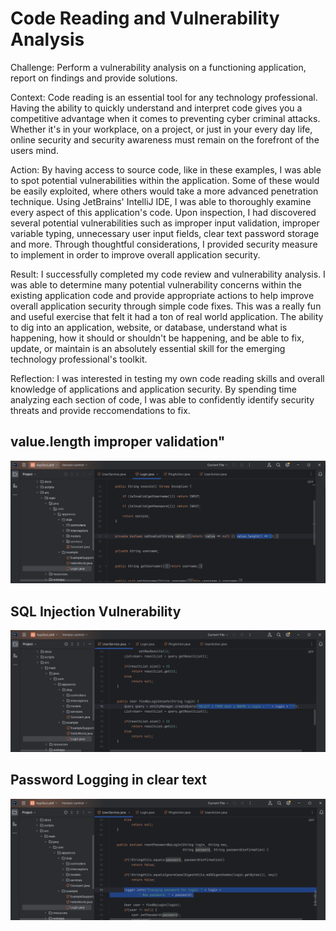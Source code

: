 # Code Reading and Vulnerability Analysis

Challenge: Perform a vulnerability analysis on a functioning application, report on findings and provide solutions.

Context: Code reading is an essential tool for any technology professional. Having the ability to quickly understand and interpret code gives you a competitive advantage when it comes to preventing cyber criminal attacks. Whether it's in your workplace, on a project, or just in your every day life, online security and security awareness must remain on the forefront of the users mind. 

Action: By having access to source code, like in these examples, I was able to spot potential vulnerabilities within the application. Some of these would be easily exploited, where others would take a more advanced penetration technique. Using JetBrains' IntelliJ IDE, I was able to thoroughly examine every aspect of this application's code. Upon inspection, I had discovered several potential vulnerabilities such as improper input validation, improper variable typing, unnecessary user input fields, clear text password storage and more. Through thoughtful considerations, I provided security measure to implement in order to improve overall application security. 

Result: I successfully completed my code review and vulnerability analysis. I was able to determine many potential vulnerability concerns within the existing application code and provide appropriate actions to help improve overall application security through simple code fixes. This was a really fun and useful exercise that felt it had a ton of real world application. The ability to dig into an application, website, or database, understand what is happening, how it should or shouldn't be happening, and be able to fix, update, or maintain is an absolutely essential skill for the emerging technology professional's toolkit.

Reflection: I was interested in testing my own code reading skills and overall knowledge of applications and application security. By spending time analyzing each section of code, I was able to confidently identify security threats and provide reccomendations to fix.

## value.length improper validation"

![image](https://github.com/CodyCusey/codycusey.github.io/blob/d8c2be63a3ea8156ff47e5ac3513e2874ebfb5d6/Projects/SecurityCodeReading/assets/Screenshot%202025-04-28%20190553.png)

## SQL Injection Vulnerability

![image](https://github.com/CodyCusey/codycusey.github.io/blob/d8c2be63a3ea8156ff47e5ac3513e2874ebfb5d6/Projects/SecurityCodeReading/assets/Screenshot%202025-04-28%20190654.png)

## Password Logging in clear text

![image](https://github.com/CodyCusey/codycusey.github.io/blob/d8c2be63a3ea8156ff47e5ac3513e2874ebfb5d6/Projects/SecurityCodeReading/assets/Screenshot%202025-04-28%20190725.png)
